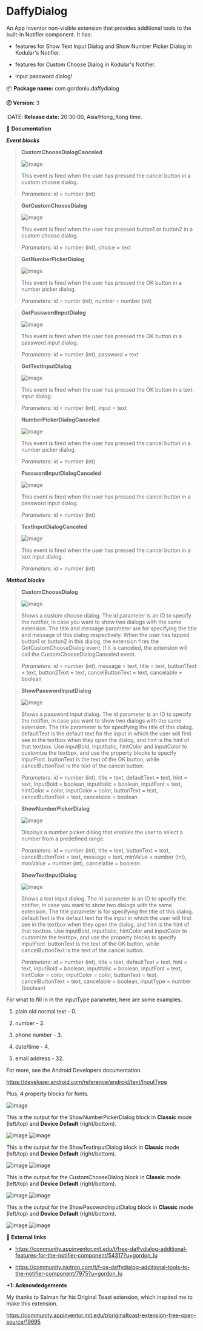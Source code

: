 # DaffyDialog
An App Inventor non-visible extension that provides additional tools to the built-in Notifier component. It has:

- features for Show Text Input Dialog and Show Number Picker Dialog in Kodular's Notifier.

- features for Custom Choose Dialog in Kodular's Notifier.

- input password dialog!

:package: **Package name:** com.gordonlu.daffydialog

**:clock8: Version:** 3

:DATE: **Release date:** 20:30:00, Asia/Hong_Kong time.

:open_book: **Documentation**

***Event blocks***

>
> **CustomChooseDialogCanceled**
> 
> ![image](https://user-images.githubusercontent.com/88015331/160325463-09ba81c7-a01b-45ec-a958-a1830f93d1a3.png)
> 
> This event is fired when the user has pressed the cancel button in a custom choose dialog.
> 
> *Parameters:* id = number (int)

>
> **GotCustomChooseDialog**
> 
>![image](https://user-images.githubusercontent.com/88015331/160325472-efa818e1-405e-469d-999b-a8b949f6cba7.png)
> 
> This event is fired when the user has pressed button1 or button2 in a custom choose dialog.
> 
> *Parameters:* id = number (int), choice = text

>
>**GotNumberPickerDialog**
>
>![image](https://user-images.githubusercontent.com/88015331/160325478-9a758062-fa8b-4efa-a491-51defe40e953.png)
>
>This event is fired when the user has pressed the OK button in a number picker dialog.
>
>*Parameters:* id = numbr (int), number = number (int)

>
> **GotPasswordInputDialog**
> 
>![image](https://user-images.githubusercontent.com/88015331/160325489-e336fa55-3a2f-4a04-b40d-99f7bb867c12.png)
> 
> This event is fired when the user has pressed the OK button in a password input dialog.
> 
> *Parameters:* id = number (int), password = text

>
>**GotTextInputDialog**
>
>![image](https://user-images.githubusercontent.com/88015331/160325496-0362fdb4-e81a-4e5e-a413-8b9864a13bb1.png)
>
>This event is fired when the user has pressed the OK button in a text input dialog.
>
>*Parameters:* id = number (int), input = text

>
>**NumberPickerDialogCanceled**
>
>![image](https://user-images.githubusercontent.com/88015331/160325508-1d6848cb-b655-4adf-8439-3e0e972c5710.png)
>
>This event is fired when the user has pressed the cancel button in a number picker dialog.
>
>*Parameters:* id = number (int)

>
> **PasswordInputDialogCanceled**
> 
>![image](https://user-images.githubusercontent.com/88015331/160325524-160327a1-2ca0-4153-bda5-b1fbe6262ae1.png)
> 
> This event is fired when the user has pressed the cancel button in a password input dialog.
> 
> *Parameters:* id = number (int)

>
>**TextInputDialogCanceled**
>
>![image](https://user-images.githubusercontent.com/88015331/160325537-50d11012-e9dc-4f5e-bffc-397de862c868.png)
>
>This event is fired when the user has pressed the cancel button in a text input dialog.
>
>*Parameters:* id = number (int)

***Method blocks***

>
> **CustomChooseDialog**
> 
>![image](https://user-images.githubusercontent.com/88015331/160325544-9afaae67-deac-419d-9dc8-827972238ef5.png)
> 
> Shows a custom choose dialog. The id parameter is an ID to specify the notifier, in case you want to show two dialogs with the same extension. The title and message parameter are for specifying the title and message of this dialog respectively. When the user has tapped button1 or button2 in this dialog, the extension fires the GotCustomChooseDialog event. If it is canceled, the extension will call the CustomChooseDialogCanceled event.
> 
> *Parameters:* id = number (int), message = text, title = text, button1Text = text, button2Text = text, cancelButtonText = text, cancelable = boolean

>
> **ShowPasswordInputDialog**
> 
>![image](https://user-images.githubusercontent.com/88015331/160325551-c122f3a2-8a06-4044-9f41-7f207006ece2.png)
> 
> Shows a password input dialog. The id parameter is an ID to specify the notifier, in case you want to show two dialogs with the same extension. The title parameter is for specifying the title of this dialog. defaultText is the default text for the input in which the user will first see in the textbox when they open the dialog, and hint is the hint of that textbox. Use inputBold, inputItalic, hintColor and inputColor to customize the textbpx, and use the property blocks to specify inputFont. buttonText is the text of the OK button, while cancelButtonText is the text of the cancel button.
> 
> *Parameters:* id = number (int), title = text, defaultText = text, hint = text, inputBold = boolean, inputItalic = boolean, inputFont = text, hintColor = color, inputColor = color, buttonText = text, cancelButtonText = text, cancelable = boolean

>
>**ShowNumberPickerDialog**
>
>![image](https://user-images.githubusercontent.com/88015331/160325558-5e9e01b8-3e84-4472-862a-3bf59bf96c35.png)
>
>Displays a number picker dialog that enables the user to select a number from a predefined range.
>
>*Parameters:* id = number (int), title = text, buttonText = text, cancelButtonText = text, message = text, minValue = number (int), maxValue = number (int), cancelable = boolean


>
>**ShowTextInputDialog**
>
>![image](https://user-images.githubusercontent.com/88015331/160325566-0a7d27f5-5ab9-49f5-a112-4792a93a41f6.png)
>
>Shows a text input dialog. The id parameter is an ID to specify the notifier, in case you want to show two dialogs with the same extension. The title parameter is for specifying the title of this dialog. defaultText is the default text for the input in which the user will first see in the textbox when they open the dialog, and hint is the hint of that textbox. Use inputBold, inputItalic, hintColor and inputColor to customize the textbpx, and use the property blocks to specify inputFont. buttonText is the text of the OK button, while cancelButtonText is the text of the cancel button.
>
>*Parameters:* id = number (int), title = text, defaultText = text, hint = text, inputBold = boolean, inputItalic = boolean, inputFont = text, hintColor = color, inputColor = color, buttonText = text, cancelButtonText = text, cancelable = boolean, inputType = number 
(boolean)

For what to fill in in the inputType parameter, here are some examples.

1. plain old normal text - 0.

2. number - 2.

3. phone number - 3.

4. date/time - 4.

5. email address - 32.

For more, see the Android Developers documentation.

https://developer.android.com/reference/android/text/InputType

Plus, 4 property blocks for fonts.

![image](https://user-images.githubusercontent.com/88015331/160325578-12701dff-19f2-4d59-aa73-339eaeb8fc99.png)

This is the output for the ShowNumberPickerDialog block in **Classic** mode (left/top) and **Device Default** (right/bottom).

![image](https://user-images.githubusercontent.com/88015331/160325588-50a614f7-a002-44de-9a4f-4d703d8e0cf6.png) ![image](https://user-images.githubusercontent.com/88015331/160325598-082a24b1-1b40-40ae-8756-7813b4accb6c.png)

This is the output for the ShowTextInputDialog block in **Classic** mode (left/top) and **Device Default** (right/bottom).

![image](https://user-images.githubusercontent.com/88015331/160325627-223aace2-78f5-4aa8-a714-9844f9aa6ff3.png) ![image](https://user-images.githubusercontent.com/88015331/160325631-73c6e067-1a00-42ab-b49a-325141d89152.png)

This is the output for the CustomChooseDialog block in **Classic** mode (left/top) and **Device Default** (right/bottom).

![image](https://user-images.githubusercontent.com/88015331/160325660-1ff5c43f-9665-40c8-9daf-3305ac740757.png) ![image](https://user-images.githubusercontent.com/88015331/160325667-8b717c82-b501-4a55-b98b-d17fabcf5ac1.png)

This is the output for the ShowPasswordInputDialog block in **Classic** mode (left/top) and **Device Default** (right/bottom).

![image](https://user-images.githubusercontent.com/88015331/160325697-4a1da0a6-e0e5-4ded-90f8-c46ed8ff04ac.png) ![image](https://user-images.githubusercontent.com/88015331/160325702-5b82f4d8-59a3-41ed-9452-64c6d721c732.png)

**🔗 External links**

- https://community.appinventor.mit.edu/t/free-daffydialog-additional-features-for-the-notifier-component/54317?u=gordon_lu

- https://community.niotron.com/t/f-os-daffydialog-additional-tools-to-the-notifier-component/7975?u=gordon_lu

**+1: Acknowledgements**

My thanks to Salman for his Original Toast extension, which inspired me to make this extension.

https://community.appinventor.mit.edu/t/originaltoast-extension-free-open-source/19695
